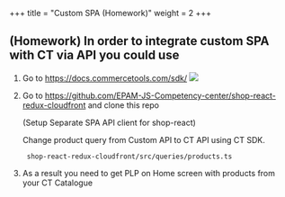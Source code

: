 +++
title = "Custom SPA (Homework)"
weight = 2
+++

## (Homework) In order to integrate custom SPA with CT via API you could use 

1. Go to https://docs.commercetools.com/sdk/
    ![](/images/additional/sdk.png)

2. Go to https://github.com/EPAM-JS-Competency-center/shop-react-redux-cloudfront and clone this repo

   (Setup Separate SPA API client for shop-react)


   Change product query from Custom API to CT API using CT SDK.
   ```
    shop-react-redux-cloudfront/src/queries/products.ts
   ```

3. As a result you need to get PLP on Home screen with products from your CT Catalogue
